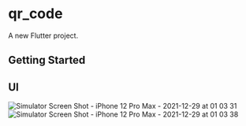 # qr_code

A new Flutter project.

## Getting Started

## UI

![Simulator Screen Shot - iPhone 12 Pro Max - 2021-12-29 at 01 03 31](https://user-images.githubusercontent.com/71919862/147631707-aa1f75b2-3f31-4679-b15e-2355cd2d5f72.png) ![Simulator Screen Shot - iPhone 12 Pro Max - 2021-12-29 at 01 03 38](https://user-images.githubusercontent.com/71919862/147631885-803a161a-4816-4220-b7fc-db80b29eb0c7.png)

